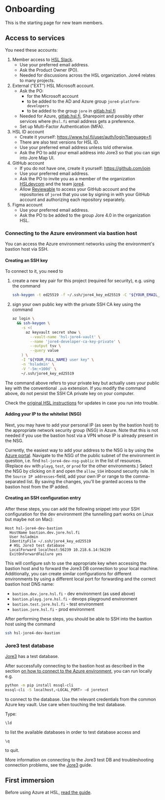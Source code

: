 # Onboarding

This is the starting page for new team members.

## Access to services

You need these accounts:

1. Member access to [HSL Slack](https://hsldevcom.slack.com).
   - Use your preferred email address.
   - Ask the Product Owner (PO).
   - Needed for discussions across the HSL organization. Jore4 relates to many projects.
1. External ("EXT") HSL Microsoft account.
   - Ask the PO:
     - for the Microsoft account
     - to be added to the AD and Azure group `jore4-platform-developers`
     - to be added to the group `jore` in [gitlab.hsl.fi](https://gitlab.hsl.fi)
   - Needed for Azure, [gitlab.hsl.fi](https://gitlab.hsl.fi), Sharepoint and possibly other services where `@hsl.fi` email address gets a preference.
   - Set up Multi-Factor Authentication (MFA).
1. HSL ID account
   - Create it yourself: <https://www.hsl.fi/user/auth/login?language=fi>
   - There are also test versions for HSL ID.
   - Use your preferred email address unless told otherwise.
   - Ask the PO to add your email address into Jore3 so that you can sign into Jore Map UI.
1. GitHub account
   - If you do not have one, create it yourself: <https://github.com/join>
   - Use your preferred email address.
   - Ask the PO to invite you as a member of the organization [HSLdevcom](https://github.com/HSLdevcom/) and the team [jore4](https://github.com/orgs/HSLdevcom/teams/jore4).
   - Allow [Reviewable](https://reviewable.io/) to access your GitHub account and the repositories of `jore4` that you use by signing in with your GitHub account and authorizing each repository separately.
1. Figma account
   - Use your preferred email address.
   - Ask the PO to be added to the group Jore 4.0 in the organization HSL.

### Connecting to the Azure environment via bastion host

You can access the Azure environment networks using the environment's bastion host via SSH.

#### Creating an SSH key

To connect to it, you need to

1. create a new key pair for this project (required for security), e.g. using the command
   ```sh
   ssh-keygen -t ed25519 -f ~/.ssh/jore4_key_ed25519 -C "${YOUR_EMAIL_ADDRESS}"
   ```
1. sign your own public key with the private SSH CA key using the command
   ```sh
   az login \
     && ssh-keygen \
       -s <(
         az keyvault secret show \
           --vault-name 'hsl-jore4-vault' \
           --name 'jore4-developer-ca-key-private' \
           --output tsv \
           --query value
       ) \
       -I "${YOUR_FULL_NAME} user key" \
       -n 'hsladmin' \
       -V '-5m:+100d' \
       ~/.ssh/jore4_key_ed25519
   ```

The command above refers to your private key but actually uses your public key with the conventional `.pub` extension. If you modify the command above, do not persist the SSH CA private key on your computer.

Check the [original HSL instructions](https://gitlab.hsl.fi/developer-resources/azure-ansible#creating-user-key-each-user-should-have-their-own) for updates in case you run into trouble.

#### Adding your IP to the whitelist (NSG)

Next, you may have to add your personal IP (as seen by the bastion host) to the appropriate network security group (NSG)
in Azure. Note that this is not needed if you use the bastion host via a VPN whose IP is already
present in the NSG.

Currently, the easiest way to add your address to the NSG is by using the [Azure portal](https://portal.azure.com). Navigate
to the NSG of the public subnet of the environment in question, i.e. find `hsl-jore4-dev-nsg-public` in the list of
resources. (Replace `dev` with `playg`, `test`, or `prod` for the other environments.) Select the NSG by clicking on it and
open the `allow_SSH` inbound security rule. In the `Source IP addresses`-field, add your own IP or range to the
comma-separated list. By saving the changes, you'll be granted access to the bastion host from the IP added.

#### Creating an SSH configuration entry

After these steps, you can add the following snippet into your SSH configuration for the dev environment (the tunnelling part works on Linux but maybe not on Mac):

```ssh-config
Host hsl-jore4-dev-bastion
  HostName bastion.dev.jore.hsl.fi
  User hsladmin
  IdentityFile ~/.ssh/jore4_key_ed25519
  # HSL Jore3 test database
  LocalForward localhost:56239 10.218.6.14:56239
  ExitOnForwardFailure yes
```

This will configure ssh to use the appropriate key when accessing the bastion host and to forward the Jore3 DB connection to your local machine. Additionally, you can create similar configurations for different environments by using a different local port for forwarding and the correct bastion host DNS name:
- `bastion.dev.jore.hsl.fi` - dev environment (as used above)
- `bastion.playg.jore.hsl.fi` - devops playground environment
- `bastion.test.jore.hsl.fi` - test environment
- `bastion.jore.hsl.fi` - prod environment

After performing these steps, you should be able to SSH into the bastion host using the command

```sh
ssh hsl-jore4-dev-bastion
```

### Jore3 test database

[Jore3](jore3.md) has a test database.

After successfully connecting to the bastion host as described in the section [on how to connect to the Azure environment](#connecting-to-the-azure-environment-via-bastion-host), you can run locally e.g.

```sh
python -m pip install mssql-cli
mssql-cli -S localhost,<LOCAL_PORT> -d joretest
```

to connect to the database.
Use the relevant credentials from the common Azure key vault.
Use care when touching the test database.

Type:

```tsql
\ld
```

to list the available databases in order to test database access and

```tsql
\q
```

to quit.

More information on connecting to the Jore3 test DB and troubleshooting connection problems, see the [Jore3](jore3.md) guide.

## First immersion

Before using Azure at HSL, [read the guide](https://portal.azure.com/#@hslfi.onmicrosoft.com/dashboard/arm/subscriptions/b13714ed-2c1b-416c-89a9-909524515193/resourcegroups/dashboards/providers/microsoft.portal/dashboards/bcea8162-492c-4428-ba8c-19321eceb0cd).
